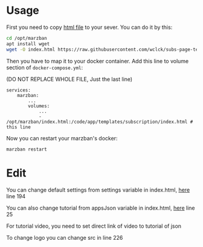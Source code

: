 # Usage

First you need to copy [html file](https://raw.githubusercontent.com/wclck/infra/refs/heads/main/sub-page/index.html) to your sever. You can do it by this:

```bash
cd /opt/marzban
apt install wget
wget -O index.html https://raw.githubusercontent.com/wclck/subs-page-template/refs/heads/main/index.html
```

Then you have to map it to your docker container. Add this line to volume section of `docker-compose.yml`:

(DO NOT REPLACE WHOLE FILE, Just the last line)
```docker
services:
    marzban:
        ...
        volumes:
            ...
            - /opt/marzban/index.html:/code/app/templates/subscription/index.html # this line
```

Now you can restart your marzban's docker:
```
marzban restart
```

# Edit

You can change default settings from settings variable in index.html, [here](https://github.com/wclck/infra/blob/6ea7a078837c01da9370e25f78f722170847a6e4/sub-page/index.html#L194) line 194

You can also change tutorial from appsJson variable in index.html, [here](https://github.com/wclck/infra/blob/6ea7a078837c01da9370e25f78f722170847a6e4/sub-page/index.html#L25) line 25

For tutorial video, you need to set direct link of video to tutorial of json

To change logo you can change src in line 226
